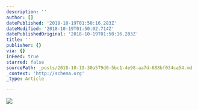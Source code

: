 ```yaml
---
description: ''
author: []
datePublished: '2018-10-19T01:50:16.283Z'
dateModified: '2018-10-19T01:50:02.714Z'
datePublishedOriginal: '2018-10-19T01:50:16.283Z'
title: ''
publisher: {}
via: {}
inFeed: true
starred: false
sourcePath: _posts/2018-10-19-30a579d0-5bc1-4e98-aa7d-688bf034ca54.md
_context: 'http://schema.org'
_type: Article

---
```

![](https://the-grid-user-content.s3-us-west-2.amazonaws.com/21c310a1-5555-4e98-9ec0-5144ba217ac4.jpg)